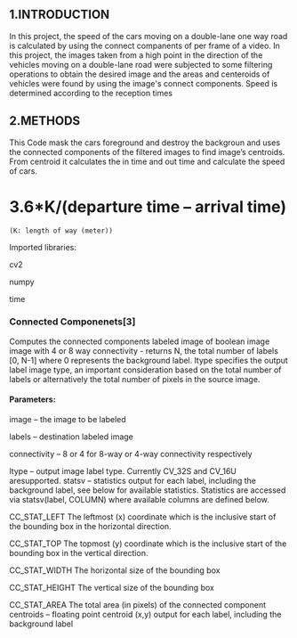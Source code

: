 ## 1.INTRODUCTION
In this project, the speed of the cars moving on a double-lane one way road is calculated
by using the connect companents of per frame of a video.
In this project, the images taken from a high point in the direction of the vehicles moving
on a double-lane road were subjected to some filtering operations to obtain the desired image and
the areas and centeroids of vehicles were found by using the image's connect components. Speed
is determined according to the reception times

## 2.METHODS
This Code mask the cars foreground and destroy the backgroun and uses the connected
components of the filtered images to find image’s centroids. From centroid it calculates the in
time and out time and calculate the speed of cars.

# 3.6*K/(departure time – arrival time)
    (K: length of way (meter))
Imported libraries:

cv2

numpy

time
### Connected Componenets[3]
Computes the connected components labeled image of boolean image image with 4 or 8
way connectivity - returns N, the total number of labels [0, N-1] where 0 represents the
background label. ltype specifies the output label image type, an important consideration
based on the total number of labels or alternatively the total number of pixels in the source
image.
#### Parameters:
image – the image to be labeled

labels – destination labeled image

connectivity – 8 or 4 for 8-way or 4-way connectivity respectively

ltype – output image label type. Currently CV_32S and CV_16U aresupported.
statsv –
statistics output for each label, including the background label, see below for
available statistics. Statistics are accessed via statsv(label, COLUMN) where
available columns are defined below.

CC_STAT_LEFT The leftmost (x) coordinate which is the inclusive start of
the bounding box in the horizontal direction.

CC_STAT_TOP The topmost (y) coordinate which is the inclusive start of the
bounding box in the vertical direction.

CC_STAT_WIDTH The horizontal size of the bounding box

CC_STAT_HEIGHT The vertical size of the bounding box

CC_STAT_AREA The total area (in pixels) of the connected component
centroids – floating point centroid (x,y) output for each label, including the
background label


